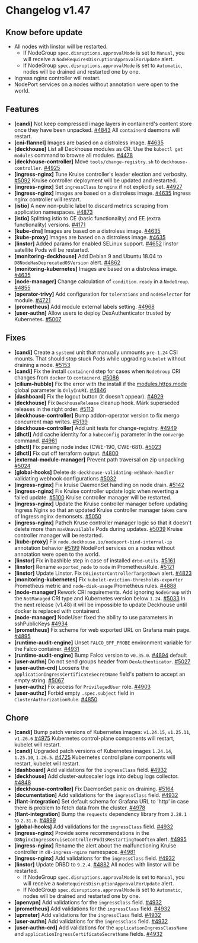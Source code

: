 # Changelog v1.47

## Know before update


 - All nodes with linstor will be restarted.
    * If NodeGroup `spec.disruptions.approvalMode` is set to `Manual`, you will receive a `NodeRequiresDisruptionApprovalForUpdate` alert.
    * If NodeGroup `spec.disruptions.approvalMode` is set to `Automatic`, nodes will be drained and restarted one by one.
 - Ingress nginx controller will restart.
 - NodePort services on a nodes without annotation were open to the world.

## Features


 - **[candi]** Not keep compressed image layers in containerd's content store once they have been unpacked. [#4843](https://github.com/deckhouse/deckhouse/pull/4843)
    All `containerd` daemons will restart.
 - **[cni-flannel]** Images are based on a distroless image. [#4635](https://github.com/deckhouse/deckhouse/pull/4635)
 - **[deckhouse]** List all Deckhouse modules as CR. Use the `kubectl get modules` command to browse all modules. [#4478](https://github.com/deckhouse/deckhouse/pull/4478)
 - **[deckhouse-controller]** Move `tools/change-registry.sh` to `deckhouse-controller`. [#4925](https://github.com/deckhouse/deckhouse/pull/4925)
 - **[ingress-nginx]** Tune Kruise controller's leader election and verbosity. [#5092](https://github.com/deckhouse/deckhouse/pull/5092)
    Kruise controller deployment will be updated and restarted.
 - **[ingress-nginx]** Set `ingressClass` to `nginx` if not explicitly set. [#4927](https://github.com/deckhouse/deckhouse/pull/4927)
 - **[ingress-nginx]** Images are based on a distroless image. [#4635](https://github.com/deckhouse/deckhouse/pull/4635)
    Ingress nginx controller will restart.
 - **[istio]** A new non-public label to discard metrics scraping from application namespaces. [#4873](https://github.com/deckhouse/deckhouse/pull/4873)
 - **[istio]** Splitting istio to CE (basic functionality) and EE (extra functionality) versions. [#4171](https://github.com/deckhouse/deckhouse/pull/4171)
 - **[kube-dns]** Images are based on a distroless image. [#4635](https://github.com/deckhouse/deckhouse/pull/4635)
 - **[kube-proxy]** Images are based on a distroless image. [#4635](https://github.com/deckhouse/deckhouse/pull/4635)
 - **[linstor]** Added params for enabled SELinux support. [#4652](https://github.com/deckhouse/deckhouse/pull/4652)
    linstor satellite Pods will be restarted.
 - **[monitoring-deckhouse]** Add Debian 9 and Ubuntu 18.04 to `D8NodeHasDeprecatedOSVersion` alert. [#4862](https://github.com/deckhouse/deckhouse/pull/4862)
 - **[monitoring-kubernetes]** Images are based on a distroless image. [#4635](https://github.com/deckhouse/deckhouse/pull/4635)
 - **[node-manager]** Change calculation of `condition.ready` in a `NodeGroup`. [#4855](https://github.com/deckhouse/deckhouse/pull/4855)
 - **[operator-trivy]** Add configuration for `tolerations` and `nodeSelector` for module. [#4721](https://github.com/deckhouse/deckhouse/pull/4721)
 - **[prometheus]** Add module external labels setting. [#4968](https://github.com/deckhouse/deckhouse/pull/4968)
 - **[user-authn]** Allow users to deploy DexAuthenticator trusted by Kubernetes. [#5007](https://github.com/deckhouse/deckhouse/pull/5007)

## Fixes


 - **[candi]** Create a `systemd` unit that manually unmounts `pre-1.24` CSI mounts. That should stop stuck Pods while upgrading `kubelet` without draining a node. [#5153](https://github.com/deckhouse/deckhouse/pull/5153)
 - **[candi]** Fix the install `containerd` step for cases when `NodeGroup` CRI changes from `docker` to `containerd`. [#5086](https://github.com/deckhouse/deckhouse/pull/5086)
 - **[cilium-hubble]** Fix the error with the install if the [modules.https.mode](https://deckhouse.io/documentation/v1/deckhouse-configure-global.html#parameters-modules-https-mode) global parameter is `OnlyInURI`. [#4846](https://github.com/deckhouse/deckhouse/pull/4846)
 - **[dashboard]** Fix the logout button (it doesn't appear). [#4929](https://github.com/deckhouse/deckhouse/pull/4929)
 - **[deckhouse]** Fix `DeckhouseRelease` cleanup hook. Mark superseded releases in the right order. [#5113](https://github.com/deckhouse/deckhouse/pull/5113)
 - **[deckhouse-controller]** Bump addon-operator version to fix mergo concurrent map writes. [#5139](https://github.com/deckhouse/deckhouse/pull/5139)
 - **[deckhouse-controller]** Add unit tests for change-registry. [#4949](https://github.com/deckhouse/deckhouse/pull/4949)
 - **[dhctl]** Add cache identity for a `kubeconfig` parameter in the `converge` command. [#4961](https://github.com/deckhouse/deckhouse/pull/4961)
 - **[dhctl]** Fix parsing node index (CWE-190, CWE-681). [#5023](https://github.com/deckhouse/deckhouse/pull/5023)
 - **[dhctl]** Fix cut off terraform output. [#4800](https://github.com/deckhouse/deckhouse/pull/4800)
 - **[external-module-manager]** Prevent path traversal on zip unpacking [#5024](https://github.com/deckhouse/deckhouse/pull/5024)
 - **[global-hooks]** Delete `d8-deckhouse-validating-webhook-handler` validating webhook configurations [#5032](https://github.com/deckhouse/deckhouse/pull/5032)
 - **[ingress-nginx]** Fix kruise DaemonSet handling on node drain. [#5142](https://github.com/deckhouse/deckhouse/pull/5142)
 - **[ingress-nginx]** Fix Kruise controller update logic when reverting a failed update. [#5100](https://github.com/deckhouse/deckhouse/pull/5100)
    Kruise controller manager will be restarted.
 - **[ingress-nginx]** Update the Kruise controller manager before updating Ingress Nginx so that an updated Kruise controller manager takes care of Ingress nginx demonsets. [#5050](https://github.com/deckhouse/deckhouse/pull/5050)
 - **[ingress-nginx]** Pathch Kruse controller manager logic so that it doesn't delete more than `maxUnavailable` Pods during updates. [#5039](https://github.com/deckhouse/deckhouse/pull/5039)
    Kruise controller manager will be restarted.
 - **[kube-proxy]** Fix `node.deckhouse.io/nodeport-bind-internal-ip` annotation behavior [#5199](https://github.com/deckhouse/deckhouse/pull/5199)
    NodePort services on a nodes without annotation were open to the world.
 - **[linstor]** Fix in bashible step in case of installed `drbd-utils`. [#5161](https://github.com/deckhouse/deckhouse/pull/5161)
 - **[linstor]** Rename `exported_node` to `node` in PrometheusRule. [#5121](https://github.com/deckhouse/deckhouse/pull/5121)
 - **[linstor]** Update Linstor. Fix `D8LinstorControllerTargetDown` alert. [#4823](https://github.com/deckhouse/deckhouse/pull/4823)
 - **[monitoring-kubernetes]** Fix `kubelet-eviction-thresholds-exporter` Prometheus metric and `node-disk-usage` Prometheus rules. [#4888](https://github.com/deckhouse/deckhouse/pull/4888)
 - **[node-manager]** Rework CRI requirements. Add ignoring `NodeGroup` with the `NotManaged` CRI type and Kubernetes version below `1.24`. [#5033](https://github.com/deckhouse/deckhouse/pull/5033)
    In the next release (v1.48) it will be impossible to update Deckhouse until docker is replaced with containerd.
 - **[node-manager]** NodeUser fixed the ability to use parameters in sshPublicKeys [#4934](https://github.com/deckhouse/deckhouse/pull/4934)
 - **[prometheus]** Fix scheme for web exported URL on Grafana main page. [#4895](https://github.com/deckhouse/deckhouse/pull/4895)
 - **[runtime-audit-engine]** Unset `FALCO_BPF_PROBE` environment variable for the Falco container. [#4931](https://github.com/deckhouse/deckhouse/pull/4931)
 - **[runtime-audit-engine]** Bump Falco version to `v0.35.0`. [#4894](https://github.com/deckhouse/deckhouse/pull/4894)
    default
 - **[user-authn]** Do not send groups header from `DexAuthenticator`. [#5027](https://github.com/deckhouse/deckhouse/pull/5027)
 - **[user-authn-crd]** Loosens the `applicationIngressCertificateSecretName` field's pattern to accept an empty string. [#5067](https://github.com/deckhouse/deckhouse/pull/5067)
 - **[user-authz]** Fix access for `PrivilegedUser` role. [#4903](https://github.com/deckhouse/deckhouse/pull/4903)
 - **[user-authz]** Forbid empty `.spec.subject` field in `ClusterAuthorizationRule`. [#4850](https://github.com/deckhouse/deckhouse/pull/4850)

## Chore


 - **[candi]** Bump patch versions of Kubernetes images: `v1.24.15`, `v1.25.11`, `v1.26.6` [#4975](https://github.com/deckhouse/deckhouse/pull/4975)
    Kubernetes control-plane components will restart, kubelet will restart.
 - **[candi]** Upgraded patch versions of Kubernetes images `1.24.14`, `1.25.10`, `1.26.5`. [#4725](https://github.com/deckhouse/deckhouse/pull/4725)
    Kubernetes control plane components will restart, kubelet will restart.
 - **[dashboard]** Add validations for the `ingressClass` field. [#4932](https://github.com/deckhouse/deckhouse/pull/4932)
 - **[deckhouse]** Add cluster-autoscaler logs into debug logs collector. [#4848](https://github.com/deckhouse/deckhouse/pull/4848)
 - **[deckhouse-controller]** Fix DaemonSet panic on draining. [#5164](https://github.com/deckhouse/deckhouse/pull/5164)
 - **[documentation]** Add validations for the `ingressClass` field. [#4932](https://github.com/deckhouse/deckhouse/pull/4932)
 - **[flant-integration]** Set default schema for Grafana URL to 'http' in case there is problem to fetch data from the cluster. [#4978](https://github.com/deckhouse/deckhouse/pull/4978)
 - **[flant-integration]** Bump the `requests` dependency library from `2.28.1` to `2.31.0`. [#4899](https://github.com/deckhouse/deckhouse/pull/4899)
 - **[global-hooks]** Add validations for the `ingressClass` field. [#4932](https://github.com/deckhouse/deckhouse/pull/4932)
 - **[ingress-nginx]** Provide some recommendations in the `D8NginxIngressKruiseControllerPodIsRestartingTooOften` alert. [#4995](https://github.com/deckhouse/deckhouse/pull/4995)
 - **[ingress-nginx]** Rename the alert about the malfunctioning Kruise controller in `d8-ingress-nginx` namespace. [#4981](https://github.com/deckhouse/deckhouse/pull/4981)
 - **[ingress-nginx]** Add validations for the `ingressClass` field. [#4932](https://github.com/deckhouse/deckhouse/pull/4932)
 - **[linstor]** Update DRBD to `9.2.4`. [#4882](https://github.com/deckhouse/deckhouse/pull/4882)
    All nodes with linstor will be restarted.
    * If NodeGroup `spec.disruptions.approvalMode` is set to `Manual`, you will receive a `NodeRequiresDisruptionApprovalForUpdate` alert.
    * If NodeGroup `spec.disruptions.approvalMode` is set to `Automatic`, nodes will be drained and restarted one by one.
 - **[openvpn]** Add validations for the `ingressClass` field. [#4932](https://github.com/deckhouse/deckhouse/pull/4932)
 - **[prometheus]** Add validations for the `ingressClass` field. [#4932](https://github.com/deckhouse/deckhouse/pull/4932)
 - **[upmeter]** Add validations for the `ingressClass` field. [#4932](https://github.com/deckhouse/deckhouse/pull/4932)
 - **[user-authn]** Add validations for the `ingressClass` field. [#4932](https://github.com/deckhouse/deckhouse/pull/4932)
 - **[user-authn-crd]** Add validations for the `applicationIngressClassName` and `applicationIngressCertificateSecretName` fields. [#4932](https://github.com/deckhouse/deckhouse/pull/4932)

